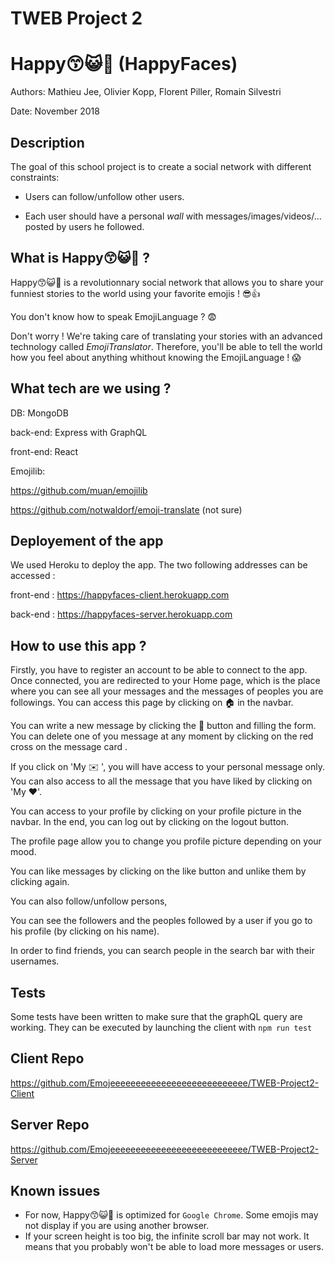 # TWEB Project 2

# Happy😙😺👻  (HappyFaces)

Authors: Mathieu Jee, Olivier Kopp, Florent Piller, Romain Silvestri

Date: November 2018

 ## Description

The goal of this school project is to create a social network with different constraints:

- Users can follow/unfollow other users. 

- Each user should have a personal *wall* with messages/images/videos/... posted by users he followed. 



## What is Happy:kissing_smiling_eyes::smiley_cat::ghost: ? 

Happy😙😺👻 is a revolutionnary social network that allows you to share your funniest stories to the world using your favorite emojis ! :sunglasses::thumbsup:

You don't know how to speak EmojiLanguage ? :fearful: 

Don't worry ! We're taking care of translating your stories with an advanced technology called *EmojiTranslator*. Therefore, you'll be able to tell the world how you feel about anything whithout knowing the EmojiLanguage ! :scream:

## What tech are we using ?

DB: MongoDB 

back-end: Express with GraphQL

front-end: React

Emojilib:

https://github.com/muan/emojilib

https://github.com/notwaldorf/emoji-translate (not sure)

## Deployement of the app

We used Heroku to deploy the app. The two following addresses can be accessed : 

front-end : https://happyfaces-client.herokuapp.com

back-end : https://happyfaces-server.herokuapp.com

## How to use this app ?

Firstly, you have to register an account to be able to connect to the app. Once connected, you are redirected to your Home page, which is the place where you can see all your messages and the messages of peoples you are followings. You can access this page by clicking on 🏠 in the navbar.

You can write a new message by clicking the 💬 button and filling the form. You can delete one of you message at any moment by clicking on the red cross on the message card . 

If you click on 'My ✉️ ', you will have access to your personal message only. You can also access to all the message that you have liked by clicking on 'My ❤️'. 

You can access to your profile by clicking on your profile picture in the navbar. In the end, you can log out by clicking on the logout button.



The profile page allow you to change you profile picture depending on your mood.

You can like messages by clicking on the like button and unlike them by clicking again.

You can also follow/unfollow persons,

You can see the followers and the peoples followed by a user if you go to his profile (by clicking on his name).



In order to find friends, you can search people in the search bar with their usernames.



## Tests

Some tests have been written to make sure that the graphQL query are working. They can be executed by launching the client with `npm run test`

## Client Repo

https://github.com/Emojeeeeeeeeeeeeeeeeeeeeeeeeeee/TWEB-Project2-Client



## Server Repo

https://github.com/Emojeeeeeeeeeeeeeeeeeeeeeeeeeee/TWEB-Project2-Server



## Known issues

- For now, Happy😙😺👻 is optimized for `Google Chrome`. Some emojis may not display if you are using another browser.  
- If your screen height is too big, the infinite scroll bar may not work. It means that you probably won't be able to load more messages or users.